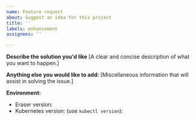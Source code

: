 ```yaml
---
name: Feature request
about: Suggest an idea for this project
title: ''
labels: enhancement
assignees: ''

---
```


**Describe the solution you'd like**
[A clear and concise description of what you want to happen.]


**Anything else you would like to add:**
[Miscellaneous information that will assist in solving the issue.]


**Environment:**

- Eraser version:
- Kubernetes version: (use `kubectl version`):